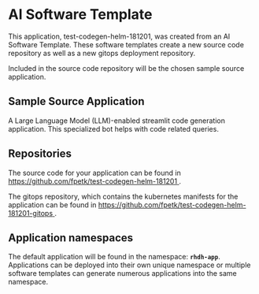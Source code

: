 # AI Software Template

This application, test-codegen-helm-181201, was created from an AI Software Template. These software templates create a new source code repository as well as a new gitops deployment repository.

Included in the source code repository will be the chosen sample source application.

## Sample Source Application

A Large Language Model (LLM)-enabled streamlit code generation application. This specialized bot helps with code related queries.

## Repositories

The source code for your application can be found in [https://github.com/fpetk/test-codegen-helm-181201 ](https://github.com/fpetk/test-codegen-helm-181201 ).
 
The gitops repository, which contains the kubernetes manifests for the application can be found in 
[https://github.com/fpetk/test-codegen-helm-181201-gitops ](https://github.com/fpetk/test-codegen-helm-181201-gitops ). 

## Application namespaces 

The default application will be found in the namespace: **`rhdh-app`**. Applications can be deployed into their own unique namespace or multiple software templates can generate numerous applications into the same namespace.